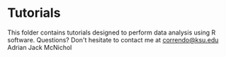 # Tutorials
This folder contains tutorials designed to perform data analysis using R software.
Questions? Don't hesitate to contact me at correndo@ksu.edu
Adrian
Jack McNichol

